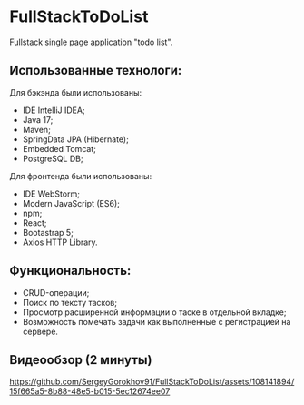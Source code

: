 
# FullStackToDoList

Fullstack single page application "todo list".

## Использованные технологи:

Для бэкэнда были использованы:
* IDE IntelliJ IDEA;
* Java 17;
* Maven;
* SpringData JPA (Hibernate);
* Embedded Tomcat;
* PostgreSQL DB;

Для фронтенда были использованы:
* IDE WebStorm;
* Modern JavaScript (ES6);
* npm;
* React;
* Bootastrap 5;
* Axios HTTP Library.

## Функциональность:
* CRUD-операции;
* Поиск по тексту тасков;
* Просмотр расширенной информации о таске в отдельной вкладке;
* Возможность помечать задачи как выполненные с регистрацией на сервере.

## Видеообзор (2 минуты)

https://github.com/SergeyGorokhov91/FullStackToDoList/assets/108141894/15f665a5-8b88-48e5-b015-5ec12674ee07
